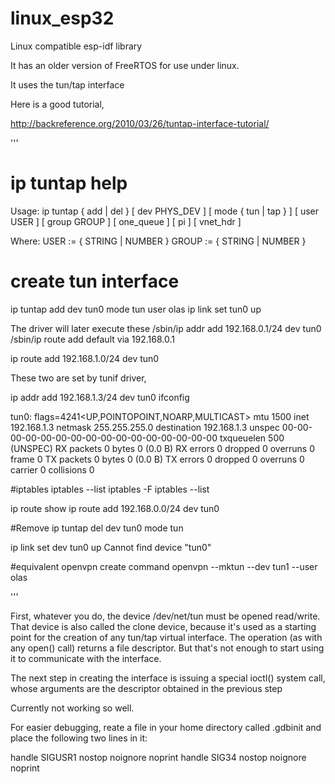 # linux_esp32
Linux compatible esp-idf library

It has an older version of FreeRTOS for use under linux.

It uses the tun/tap interface 

Here is a good tutorial,

http://backreference.org/2010/03/26/tuntap-interface-tutorial/

'''
# ip tuntap help
Usage: ip tuntap { add | del } [ dev PHYS_DEV ] 
          [ mode { tun | tap } ] [ user USER ] [ group GROUP ]
          [ one_queue ] [ pi ] [ vnet_hdr ]

Where: USER  := { STRING | NUMBER }
       GROUP := { STRING | NUMBER }

# create tun interface
ip tuntap add dev tun0 mode tun user olas
ip link set tun0 up

The driver will later execute these
/sbin/ip addr add 192.168.0.1/24 dev tun0
/sbin/ip route add default via 192.168.0.1

ip route add 192.168.1.0/24 dev tun0

These two are set by tunif driver,

ip addr add 192.168.1.3/24 dev tun0
ifconfig 

tun0: flags=4241<UP,POINTOPOINT,NOARP,MULTICAST>  mtu 1500
        inet 192.168.1.3  netmask 255.255.255.0  destination 192.168.1.3
        unspec 00-00-00-00-00-00-00-00-00-00-00-00-00-00-00-00  txqueuelen 500  (UNSPEC)
        RX packets 0  bytes 0 (0.0 B)
        RX errors 0  dropped 0  overruns 0  frame 0
        TX packets 0  bytes 0 (0.0 B)
        TX errors 0  dropped 0 overruns 0  carrier 0  collisions 0

#iptables
iptables --list
iptables -F
iptables --list

ip route show
ip route add 192.168.0.0/24 dev tun0

#Remove
ip tuntap del dev tun0 mode tun

ip link set dev tun0 up
Cannot find device "tun0"


#equivalent openvpn create command
 openvpn --mktun --dev tun1 --user olas

'''

First, whatever you do, the device /dev/net/tun must be opened read/write. That device is also called the clone device, because it's used as a starting point for the creation of any tun/tap virtual interface. The operation (as with any open() call) returns a file descriptor. But that's not enough to start using it to communicate with the interface.

The next step in creating the interface is issuing a special ioctl() system call, whose arguments are the descriptor obtained in the previous step

Currently not working so well.

For easier debugging, reate a file in your home directory called .gdbinit and place the following two lines in it:

handle SIGUSR1 nostop noignore noprint
handle SIG34 nostop noignore noprint


